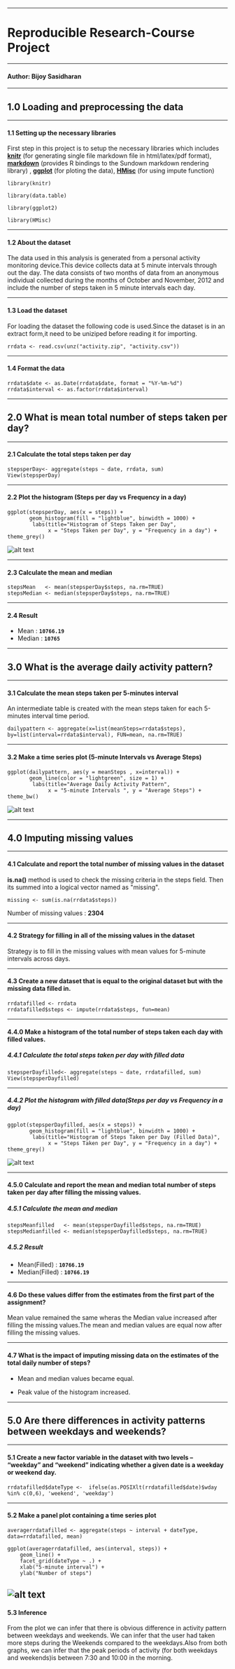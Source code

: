 ---

#         Reproducible Research-Course Project

----

#### Author: Bijoy Sasidharan

----

## 1.0 Loading and preprocessing the data


----

#### 1.1 Setting up the necessary libraries




First step in this project is to setup the necessary libraries which includes
[**knitr**](https://cran.r-project.org/web/packages/knitr/index.html) (for generating single file markdown file in html/latex/pdf format), 
[**markdown**](https://cran.r-project.org/web/packages/markdown/index.html) (provides R bindings to the Sundown markdown rendering library) , 
[**ggplot**](http://ggplot2.org/) (for ploting the data),
[**HMisc**](http://http://www.inside-r.org/packages/cran/hmisc/docs/impute) (for using impute function)

```{libraries}
library(knitr)

library(data.table)

library(ggplot2)

library(HMisc)
```

----

#### 1.2 About the dataset



The data used in this analysis is generated from a personal activity monitoring device.This device collects data at 5 minute intervals through out the day. The data consists of two months of data from an anonymous individual collected during the months of October and November, 2012 and include the number of steps taken in 5 minute intervals each day.

----

#### 1.3 Load the dataset




For loading the dataset the following code is used.Since the dataset is in an extract form,it need to be uniziped before reading it for importing.

```{Loading}
rrdata <- read.csv(unz("activity.zip", "activity.csv"))
```

----

#### 1.4 Format the data




```{formatting}
rrdata$date <- as.Date(rrdata$date, format = "%Y-%m-%d")
rrdata$interval <- as.factor(rrdata$interval)
```

----

## 2.0 What is mean total number of steps taken per day?

----

#### 2.1 Calculate the total steps taken per day



```{steps}
stepsperDay<- aggregate(steps ~ date, rrdata, sum)
View(stepsperDay)
```

----

#### 2.2 Plot the histogram (Steps per day vs Frequency in a day)



```{histogram}
ggplot(stepsperDay, aes(x = steps)) + 
       geom_histogram(fill = "lightblue", binwidth = 1000) + 
        labs(title="Histogram of Steps Taken per Day", 
             x = "Steps Taken per Day", y = "Frequency in a day") + theme_grey() 
```            


![alt text](https://raw.githubusercontent.com/BijoySasidharan/RepData_PeerAssessment1/master/figure/Image_1_Hist.png)

----

#### 2.3 Calculate the mean and median



```  {Mean,Median}
stepsMean   <- mean(stepsperDay$steps, na.rm=TRUE)
stepsMedian <- median(stepsperDay$steps, na.rm=TRUE)
```  

----

#### 2.4 Result


* Mean : **`10766.19`**
* Median :  **`10765`**


----

## 3.0 What is the average daily activity pattern?

----


#### 3.1 Calculate the mean steps taken per 5-minutes interval

An intermediate table is created with the mean steps taken for each 5-minutes interval time period.

```  {activity}
dailypattern <- aggregate(x=list(meanSteps=rrdata$steps), by=list(interval=rrdata$interval), FUN=mean, na.rm=TRUE)
```  

----

#### 3.2 Make a time series plot (5-minute Intervals vs Average Steps)



  
```{histogram}
ggplot(dailypattern, aes(y = meanSteps , x=interval)) + 
       geom_line(color = "lightgreen", size = 1) + 
        labs(title="Average Daily Activity Pattern", 
             x = "5-minute Intervals ", y = "Average Steps") + theme_bw() 
```    

![alt text](https://raw.githubusercontent.com/BijoySasidharan/RepData_PeerAssessment1/master/figure/Image_2_Line.png)

----

## 4.0 Imputing missing values

----

#### 4.1 Calculate and report the total number of missing values in the dataset



**is.na()** method is used to check the missing criteria in the steps field.
Then its summed into a logical vector named as "missing".

```{missing}
missing <- sum(is.na(rrdata$steps))
```


Number of missing values : **2304**

----

#### 4.2 Strategy for filling in all of the missing values in the dataset


Strategy is to fill in the missing values with mean values for 5-minute intervals across days.

----

#### 4.3 Create a new dataset that is equal to the original dataset but with the missing data filled in.




```{filling}
rrdatafilled <- rrdata
rrdatafilled$steps <- impute(rrdata$steps, fun=mean)
```

----

#### 4.4.0 Make a histogram of the total number of steps taken each day with filled values.



##### 4.4.1 Calculate the total steps taken per day with filled data


```{stepsfilled}
stepsperDayfilled<- aggregate(steps ~ date, rrdatafilled, sum)
View(stepsperDayfilled)
```

----

##### 4.4.2 Plot the histogram with filled data(Steps per day vs Frequency in a day)




```{histogram}
ggplot(stepsperDayfilled, aes(x = steps)) + 
       geom_histogram(fill = "lightblue", binwidth = 1000) + 
        labs(title="Histogram of Steps Taken per Day (Filled Data)", 
             x = "Steps Taken per Day", y = "Frequency in a day") + theme_grey() 
```            


![alt text](https://raw.githubusercontent.com/BijoySasidharan/RepData_PeerAssessment1/master/figure/Image_3_Hist_filled.png)

----

#### 4.5.0 Calculate and report the mean and median total number of steps taken per day after filling the missing values.





##### 4.5.1 Calculate the mean and median



```  {Mean&Median}
stepsMeanfilled   <- mean(stepsperDayfilled$steps, na.rm=TRUE)
stepsMedianfilled <- median(stepsperDayfilled$steps, na.rm=TRUE)
```  



##### 4.5.2 Result

* Mean(Filled) : **`10766.19`**
* Median(Filled) :  **`10766.19`**


----

#### 4.6 Do these values differ from the estimates from the first part of the assignment? 


Mean value remained the same wheras the Median value increased after filling the missing values.The mean and median values are equal now after filling the missing values.


----

#### 4.7 What is the impact of imputing missing data on the estimates of the total daily number of steps?


* Mean and median values became equal.

* Peak value of the histogram increased.

----


## 5.0 Are there differences in activity patterns between weekdays and weekends?

----

#### 5.1 Create a new factor variable in the dataset with two levels – “weekday” and “weekend” indicating whether a given date is a weekday or weekend day.



````{Weekdayorweekend}
rrdatafilled$dateType <-  ifelse(as.POSIXlt(rrdatafilled$date)$wday %in% c(0,6), 'weekend', 'weekday')
````


----

#### 5.2 Make a panel plot containing a time series plot



````{Plot-weekday/weekend}
averagerrdatafilled <- aggregate(steps ~ interval + dateType, data=rrdatafilled, mean)

ggplot(averagerrdatafilled, aes(interval, steps)) + 
    geom_line() + 
    facet_grid(dateType ~ .) +
    xlab("5-minute interval") + 
    ylab("Number of steps")
````


![alt text](https://raw.githubusercontent.com/BijoySasidharan/RepData_PeerAssessment1/master/figure/Image_4_Double.png)
----
#### 5.3 Inference

From the plot we can infer that there is obvious difference in activity pattern between weekdays and weekends. We can infer that the user had taken more steps during the Weekends compared to the weekdays.Also from both graphs, we can infer that the peak periods of activity (for both weekdays and weekends)is between 7:30 and 10:00 in the morning.


